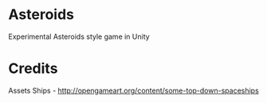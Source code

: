 Asteroids
=========

Experimental Asteroids style game in Unity

Credits
=======

Assets
Ships - http://opengameart.org/content/some-top-down-spaceships
